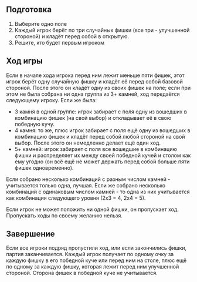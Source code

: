 ## Подготовка

1. Выберите одно поле
2. Каждый игрок берёт по три случайных фишки (все три - улучшенной стороной) и
кладёт перед собой в открытую.
3. Решите, кто будет первым игроком

## Ход игры

Если в начале хода игрока перед ним лежит меньше пяти фишек, этот игрок
берёт одну случайную фишку и кладёт её перед собой базовой стороной. После этого
он кладёт одну из своих фишек на поле; если при этом не была собрана ни одна
группа из 3+ камней, ход передаётся следующему игроку. Если же была:

* 3 камня в одной группе: игрок забирает с поля одну из вошедших в комбинацию
фишек (на свой выбор) и откладывает её в свою победную кучу.
* 4 камня: то же, плюс игрок забирает с поля ещё одну из вошедших в комбинацию 
фишек и кладёт перед собой любой стороной на свой выбор. После этого он
немедленно делает ещё один ход.
* 5+ камней: игрок забирает с поля все вошедшие в комбинацию фишки и
распределяет их между своей победной кучей и столом как ему угодно (он всё ещё
не может держать перед собой больше пяти фишек одновременно).

Если собрано несколько комбинаций с разным числом камней - учитывается только
одна, лучшая. Если же собрано несколько комбинаций с одинаковым числом камней -
то одна из них учитывается как комбинация следующего уровня (2х3 = 4, 2х4 = 5).

Если игрок не может положить ни одной фишки, он пропускает ход. Пропускать ходы
по своему желанию нельзя.

## Завершение

Если все игроки подряд пропустили ход, или если закончились фишки, партия
заканчивается. Каждый игрок получает по одному очку за каждую фишку в его
победной куче или перед ним на столе,  плюс ещё по одному за каждую фишку,
которая лежит перед ним улучшенной стороной. Сторона фишек в победной куче не
учитывается. 